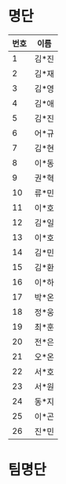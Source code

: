 
# 명단

| 번호  | 이름  |
| --- | --- |
| 1   | 김*진 |
| 2   | 김*재 |
| 3   | 김*영 |
| 4   | 김*애 |
| 5   | 김*진 |
| 6   | 어*규 |
| 7   | 김*현 |
| 8   | 이*동 |
| 9   | 권*혁 |
| 10  | 류*민 |
| 11  | 이*호 |
| 12  | 김*일 |
| 13  | 이*호 |
| 14  | 김*민 |
| 15  | 김*환 |
| 16  | 이*하 |
| 17  | 박*온 |
| 18  | 정*웅 |
| 19  | 최*훈 |
| 20  | 전*은 |
| 21  | 오*온 |
| 22  | 서*호 |
| 23  | 서*원 |
| 24  | 동*지 |
| 25  | 이*곤 |
| 26  | 진*민 |

# 팀명단
